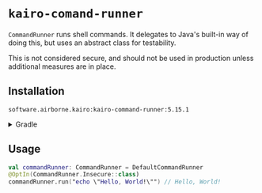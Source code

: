 # `kairo-comand-runner`

`CommandRunner` runs shell commands.
It delegates to Java's built-in way of doing this,
but uses an abstract class for testability.

This is not considered secure, and should not be used in production unless additional measures are in place.

## Installation

`software.airborne.kairo:kairo-command-runner:5.15.1`

<details>

<summary>Gradle</summary>

```kotlin
plugins {
  id("com.google.cloud.artifactregistry.gradle-plugin")
}

repositories {
  maven {
    url = uri("artifactregistry://us-central1-maven.pkg.dev/airborne-software/maven")
  }
}

dependencies {
  implementation("software.airborne.kairokairo-command-runner:5.15.1")
}
```

</details>

## Usage

```kotlin
val commandRunner: CommandRunner = DefaultCommandRunner
@OptIn(CommandRunner.Insecure::class)
commandRunner.run("echo \"Hello, World!\"") // Hello, World!
```
